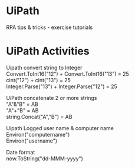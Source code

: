 # UiPath
RPA tips &amp; tricks - exercise tutorials

# UiPath Activities
Uipath convert string to Integer<br>
Convert.ToInt16("12") + Convert.ToInt16("13") = 25<br>
cint("12") + cint("13") = 25<br>
Integer.Parse("13") + Integer.Parse("12") = 25<br>

UiPath concatenate 2 or more strings<br>
"A"&"B" = AB<br>
"A"+"B" = AB<br>
string.Concat("A","B") = AB<br>

Uipath Logged user name & computer name<br>
Environ("computername")<br>
Environ("username")<br>

Date format<br>
now.ToString("dd-MMM-yyyy")<br>
